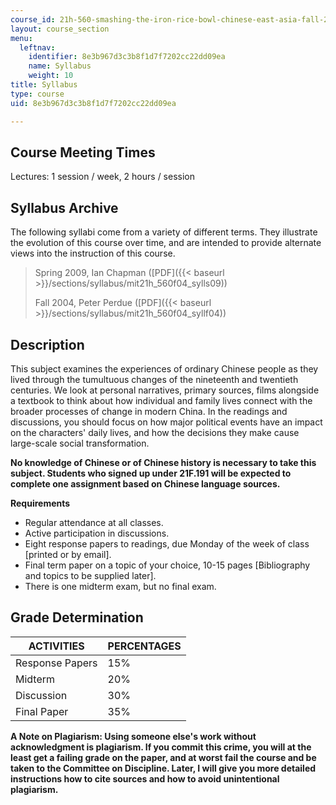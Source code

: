 ```yaml
---
course_id: 21h-560-smashing-the-iron-rice-bowl-chinese-east-asia-fall-2004
layout: course_section
menu:
  leftnav:
    identifier: 8e3b967d3c3b8f1d7f7202cc22dd09ea
    name: Syllabus
    weight: 10
title: Syllabus
type: course
uid: 8e3b967d3c3b8f1d7f7202cc22dd09ea

---
```


Course Meeting Times
--------------------

Lectures: 1 session / week, 2 hours / session

Syllabus Archive
----------------

The following syllabi come from a variety of different terms. They illustrate the evolution of this course over time, and are intended to provide alternate views into the instruction of this course.

> Spring 2009, Ian Chapman ([PDF]({{< baseurl >}}/sections/syllabus/mit21h_560f04_sylls09))
> 
> Fall 2004, Peter Perdue ([PDF]({{< baseurl >}}/sections/syllabus/mit21h_560f04_syllf04))

Description
-----------

This subject examines the experiences of ordinary Chinese people as they lived through the tumultuous changes of the nineteenth and twentieth centuries. We look at personal narratives, primary sources, films alongside a textbook to think about how individual and family lives connect with the broader processes of change in modern China. In the readings and discussions, you should focus on how major political events have an impact on the characters' daily lives, and how the decisions they make cause large-scale social transformation.

**No knowledge of Chinese or of Chinese history is necessary to take this subject. Students who signed up under 21F.191 will be expected to complete one assignment based on Chinese language sources.**

**Requirements**

*   Regular attendance at all classes.
*   Active participation in discussions.
*   Eight response papers to readings, due Monday of the week of class \[printed or by email\].
*   Final term paper on a topic of your choice, 10-15 pages \[Bibliography and topics to be supplied later\].
*   There is one midterm exam, but no final exam.

Grade Determination
-------------------

| ACTIVITIES | PERCENTAGES |
| --- | --- |
| Response Papers | 15% |
| Midterm | 20% |
| Discussion | 30% |
| Final Paper | 35% 

**A Note on Plagiarism: Using someone else's work without acknowledgment is plagiarism. If you commit this crime, you will at the least get a failing grade on the paper, and at worst fail the course and be taken to the Committee on Discipline. Later, I will give you more detailed instructions how to cite sources and how to avoid unintentional plagiarism.**